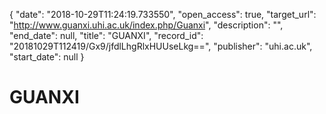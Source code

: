 {
  "date": "2018-10-29T11:24:19.733550", 
  "open_access": true, 
  "target_url": "http://www.guanxi.uhi.ac.uk/index.php/Guanxi", 
  "description": "", 
  "end_date": null, 
  "title": "GUANXI", 
  "record_id": "20181029T112419/Gx9/jfdlLhgRlxHUUseLkg==", 
  "publisher": "uhi.ac.uk", 
  "start_date": null
}

# GUANXI

